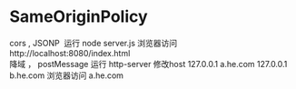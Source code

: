 # SameOriginPolicy<br>
cors , JSONP  运行 node server.js 浏览器访问http://localhost:8080/index.html<br>
降域 ， postMessage 运行 http-server 
修改host
127.0.0.1 a.he.com
127.0.0.1 b.he.com
浏览器访问 a.he.com
